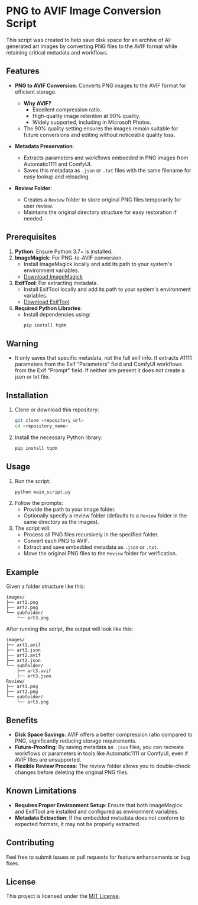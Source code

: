 # PNG to AVIF Image Conversion Script

This script was created to help save disk space for an archive of AI-generated art images by converting PNG files to the AVIF format while retaining critical metadata and workflows.

## Features

- **PNG to AVIF Conversion**: Converts PNG images to the AVIF format for efficient storage.
  - **Why AVIF?**
    - Excellent compression ratio.
    - High-quality image retention at 90% quality.
    - Widely supported, including in Microsoft Photos.
  - The 90% quality setting ensures the images remain suitable for future conversions and editing without noticeable quality loss.

- **Metadata Preservation**:
  - Extracts parameters and workflows embedded in PNG images from Automatic1111 and ComfyUI.
  - Saves this metadata as `.json` or `.txt` files with the same filename for easy lookup and reloading.
 
- **Review Folder**:
  - Creates a `Review` folder to store original PNG files temporarily for user review.
  - Maintains the original directory structure for easy restoration if needed.

## Prerequisites

1. **Python**: Ensure Python 3.7+ is installed.
2. **ImageMagick**: For PNG-to-AVIF conversion.
   - Install ImageMagick locally and add its path to your system's environment variables.
   - [Download ImageMagick](https://imagemagick.org/script/download.php)
3. **ExifTool**: For extracting metadata.
   - Install ExifTool locally and add its path to your system's environment variables.
   - [Download ExifTool](https://exiftool.org/)
4. **Required Python Libraries**:
   - Install dependencies using:
     ```bash
     pip install tqdm
     ```

## Warning
- It only saves that specific metadata, not the full exif info. It extracts A1111 parameters from the Exif "Parameters" field and ComfyUI workflows from the Exif "Prompt" field. If neither are present it does not create a json or txt file.


## Installation

1. Clone or download this repository:
   ```bash
   git clone <repository_url>
   cd <repository_name>
   ```
2. Install the necessary Python library:
   ```bash
   pip install tqdm
   ```

## Usage

1. Run the script:
   ```bash
   python main_script.py
   ```
2. Follow the prompts:
   - Provide the path to your image folder.
   - Optionally specify a review folder (defaults to a `Review` folder in the same directory as the images).
3. The script will:
   - Process all PNG files recursively in the specified folder.
   - Convert each PNG to AVIF.
   - Extract and save embedded metadata as `.json` or `.txt`.
   - Move the original PNG files to the `Review` folder for verification.

## Example

Given a folder structure like this:

```
images/
├── art1.png
├── art2.png
└── subfolder/
    └── art3.png
```

After running the script, the output will look like this:

```
images/
├── art1.avif
├── art1.json
├── art2.avif
├── art2.json
└── subfolder/
    ├── art3.avif
    ├── art3.json
Review/
├── art1.png
├── art2.png
└── subfolder/
    └── art3.png
```

## Benefits

- **Disk Space Savings**: AVIF offers a better compression ratio compared to PNG, significantly reducing storage requirements.
- **Future-Proofing**: By saving metadata as `.json` files, you can recreate workflows or parameters in tools like Automatic1111 or ComfyUI, even if AVIF files are unsupported.
- **Flexible Review Process**: The review folder allows you to double-check changes before deleting the original PNG files.

## Known Limitations

- **Requires Proper Environment Setup**: Ensure that both ImageMagick and ExifTool are installed and configured as environment variables.
- **Metadata Extraction**: If the embedded metadata does not conform to expected formats, it may not be properly extracted.

## Contributing

Feel free to submit issues or pull requests for feature enhancements or bug fixes.

## License

This project is licensed under the [MIT License](LICENSE).